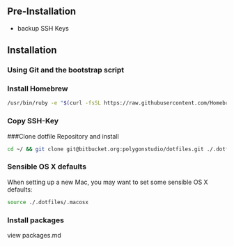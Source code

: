 ## Pre-Installation

- backup SSH Keys


## Installation

### Using Git and the bootstrap script

### Install Homebrew
```bash
/usr/bin/ruby -e "$(curl -fsSL https://raw.githubusercontent.com/Homebrew/install/master/install)"
```

### Copy SSH-Key

###Clone dotfile Repository and install

```bash
cd ~/ && git clone git@bitbucket.org:polygonstudio/dotfiles.git ./.dotfiles && cd ./.dotfiles && source bootstrap.sh
```

### Sensible OS X defaults
When setting up a new Mac, you may want to set some sensible OS X defaults:

```bash
source ./.dotfiles/.macosx
```


### Install packages

view packages.md